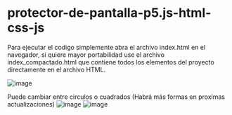 # protector-de-pantalla-p5.js-html-css-js

Para ejecutar el codigo simplemente abra el archivo index.html en el navegador, si quiere mayor portabilidad use el archivo index_compactado.html que contiene todos los elementos del proyecto directamente en el archivo HTML.

![image](https://github.com/CesarFRR/protector-de-pantalla-p5.js-html-css-js/assets/113662799/80fd0900-33bf-4d06-8db8-bf3192364f72)


Puede cambiar entre circulos o cuadrados (Habrá más formas en proximas actualizaciones)
![image](https://github.com/CesarFRR/protector-de-pantalla-p5.js-html-css-js/assets/113662799/f1727b0c-0d4b-44a5-b71e-c832845088fa)
![image](https://github.com/CesarFRR/protector-de-pantalla-p5.js-html-css-js/assets/113662799/c238026c-aff4-4c23-b867-84a583307d66)

